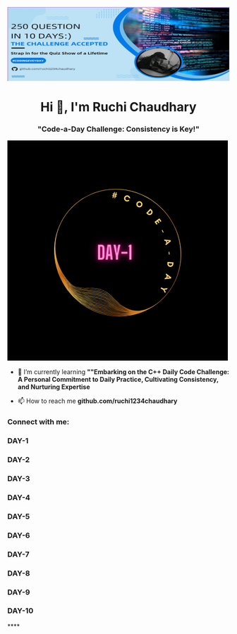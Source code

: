 ![](https://github.com/ruchi1234chaudhary/ruchi1234chaudhary/blob/main/git-banner-correct.jpg)
<h1 align="center">Hi 👋, I'm Ruchi Chaudhary</h1>
<h3 align="center">"Code-a-Day Challenge: Consistency is Key!"</h3>

<p align="left"> <img src=https://github.com/ruchi1234chaudhary/ruchi1234chaudhary/blob/main/day-1-challenge.png" alt="ruchi1234chaudhary" /> </p>

- 🌱 I’m currently learning **""Embarking on the C++ Daily Code Challenge: A Personal Commitment to Daily Practice, Cultivating Consistency, and Nurturing Expertise**

- 📫 How to reach me **github.com/ruchi1234chaudhary**

<h3 align="left">Connect with me:</h3>
<p align="left">
</p>

<h3 align="left">DAY-1</h3>
<h3 align="left">DAY-2</h3>
<h3 align="left">DAY-3</h3>
<h3 align="left">DAY-4</h3>
<h3 align="left">DAY-5</h3>
<h3 align="left">DAY-6</h3>
<h3 align="left">DAY-7</h3>
<h3 align="left">DAY-8</h3>
<h3 align="left">DAY-9</h3>
<h3 align="left">DAY-10</h3>****
